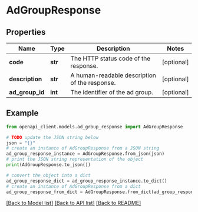 # AdGroupResponse


## Properties

Name | Type | Description | Notes
------------ | ------------- | ------------- | -------------
**code** | **str** | The HTTP status code of the response. | [optional] 
**description** | **str** | A human-readable description of the response. | [optional] 
**ad_group_id** | **int** | The identifier of the ad group. | [optional] 

## Example

```python
from openapi_client.models.ad_group_response import AdGroupResponse

# TODO update the JSON string below
json = "{}"
# create an instance of AdGroupResponse from a JSON string
ad_group_response_instance = AdGroupResponse.from_json(json)
# print the JSON string representation of the object
print(AdGroupResponse.to_json())

# convert the object into a dict
ad_group_response_dict = ad_group_response_instance.to_dict()
# create an instance of AdGroupResponse from a dict
ad_group_response_from_dict = AdGroupResponse.from_dict(ad_group_response_dict)
```
[[Back to Model list]](../README.md#documentation-for-models) [[Back to API list]](../README.md#documentation-for-api-endpoints) [[Back to README]](../README.md)


